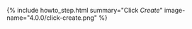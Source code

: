 {% include howto_step.html
  summary="Click <i>Create</i>"
  image-name="4.0.0/click-create.png"
%}
